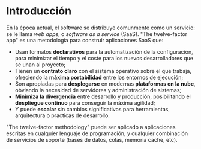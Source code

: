 Introducción
============

En la época actual, el software se distribuye comunmente como un servicio: se le llama *web apps*, o *software as a service* (SaaS). "The twelve-factor app" es una metodología para construir aplicaciones SaaS que:

* Usan formatos **declarativos** para la automatización de la configuración, para minimizar el tiempo y el coste para los nuevos desarrolladores que se unan al proyecto;
* Tienen un **contrato claro** con el sistema operativo sobre el que trabaja, ofreciendo la **máxima portabilidad** entre los entornos de ejecución;
* Son apropiadas para **desplegarse** en modernas **plataformas en la nube**, obviando la necesidad de servidores y administración de sistemas;
* **Minimiza la divergencia** entre desarrollo y producción, posibilitando el **despliegue continuo** para conseguir la máxima agilidad;
* Y puede **escalar** sin cambios significativos para herramientas, arquitectura o practicas de desarrollo.

"The twelve-factor methodology"  puede ser aplicado a aplicaciones escritas en cualquier lenguaje de programación, y cualquier combinación de servicios de soporte (bases de datos, colas, memoria cache, etc).

